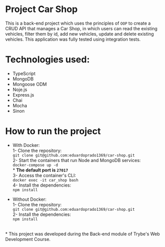 # Project Car Shop

This is a back-end project which uses the principles of `OOP` to create a CRUD API that manages a Car Shop, in which users can read the existing vehicles, filter them by id, add new vehicles, update and delete existing vehicles. This application was fully tested using integration tests.

# Technologies used:
* TypeScript
* MongoDB
* Mongoose ODM
* Noje.js
* Express.js
* Chai
* Mocha
* Sinon

# How to run the project
* With Docker: <br>
  1- Clone the repository: <br>
     `git clone git@github.com:eduardoprado1369/car-shop.git` <br>
  2- Start the containers that run Node and MongoDB services: <br>
    `docker-compose up -d` <br> * **The default port is `27017`** <br>
  3- Access the container's CLI: <br>
    `docker exec -it car_shop bash` <br>
  4- Install the dependencies: <br>
    `npm install`
    
* Without Docker: <br>
  1- Clone the repository: <br>
    `git clone git@github.com:eduardoprado1369/car-shop.git` <br>
  2- Install the dependencies: <br>
    `npm install`
<br>
* This project was developed during the Back-end module of Trybe's Web Development Course.
